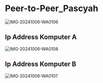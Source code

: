 # Peer-to-Peer_Pascyah
![IMG-20241006-WA0106](https://github.com/user-attachments/assets/4b055747-906c-4259-9a80-33d4bdac06a0)
## Ip Address Komputer A
![IMG-20241006-WA0108](https://github.com/user-attachments/assets/9dc2acba-4e05-4f74-ae1f-1f9853a918c2)
## Ip Address Komputer B
![IMG-20241006-WA0107](https://github.com/user-attachments/assets/5243fe98-6abf-40a0-977c-7edf9132ce64)
